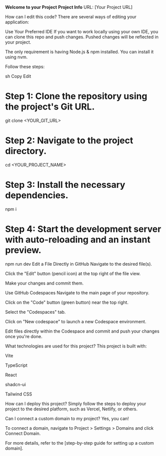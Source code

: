 **Welcome to your Project**
**Project Info**
URL: [Your Project URL]

How can I edit this code?
There are several ways of editing your application:

Use Your Preferred IDE
If you want to work locally using your own IDE, you can clone this repo and push changes. Pushed changes will be reflected in your project.

The only requirement is having Node.js & npm installed. You can install it using nvm.

Follow these steps:

sh
Copy
Edit
# Step 1: Clone the repository using the project's Git URL.
git clone <YOUR_GIT_URL>

# Step 2: Navigate to the project directory.
cd <YOUR_PROJECT_NAME>

# Step 3: Install the necessary dependencies.
npm i

# Step 4: Start the development server with auto-reloading and an instant preview.
npm run dev
Edit a File Directly in GitHub
Navigate to the desired file(s).

Click the "Edit" button (pencil icon) at the top right of the file view.

Make your changes and commit them.

Use GitHub Codespaces
Navigate to the main page of your repository.

Click on the "Code" button (green button) near the top right.

Select the "Codespaces" tab.

Click on "New codespace" to launch a new Codespace environment.

Edit files directly within the Codespace and commit and push your changes once you're done.

What technologies are used for this project?
This project is built with:

Vite

TypeScript

React

shadcn-ui

Tailwind CSS

How can I deploy this project?
Simply follow the steps to deploy your project to the desired platform, such as Vercel, Netlify, or others.

Can I connect a custom domain to my project?
Yes, you can!

To connect a domain, navigate to Project > Settings > Domains and click Connect Domain.

For more details, refer to the [step-by-step guide for setting up a custom domain].
